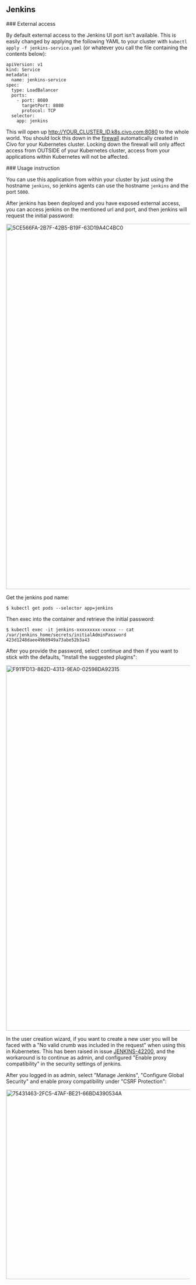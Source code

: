 ## Jenkins

### External access

By default external access to the Jenkins UI port isn't available. This is easily changed by applying the following YAML to your cluster with `kubectl apply -f jenkins-service.yaml` (or whatever you call the file containing the contents below):

```
apiVersion: v1
kind: Service
metadata:
  name: jenkins-service
spec:
  type: LoadBalancer
  ports:
    - port: 8080
      targetPort: 8080
      protocol: TCP
  selector:
    app: jenkins
```

This will open up http://YOUR_CLUSTER_ID.k8s.civo.com:8080 to the whole world. You should lock this down in the [firewall](https://www.civo.com/account/firewalls) automatically created in Civo for your Kubernetes cluster. Locking down the firewall will only affect access from OUTSIDE of your Kubernetes cluster, access from your applications within Kubernetes will not be affected.

### Usage instruction

You can use this application from within your cluster by just using the hostname `jenkins`, so jenkins agents can use the hostname `jenkins` and the port `5000`. 

After jenkins has been deployed and you have exposed external access, you can access jenkins on the mentioned url and port, and then jenkins will request the initial password:

<img width="998" alt="5CE566FA-2B7F-42B5-B19F-63D19A4C4BC0" src="https://user-images.githubusercontent.com/567298/66704075-358e6300-ed19-11e9-8973-29c45ce67f20.png">

Get the jenkins pod name:

```
$ kubectl get pods --selector app=jenkins
```

Then exec into the container and retrieve the initial password:

```
$ kubectl exec -it jenkins-xxxxxxxxx-xxxxx -- cat /var/jenkins_home/secrets/initialAdminPassword
423d1248daee49b8949a73abe52b3a43
```

After you provide the password, select continue and then if you want to stick with the defaults, "Install the suggested plugins":

<img width="998" alt="F911FD13-862D-4313-9EA0-02598DA92315" src="https://user-images.githubusercontent.com/567298/66704109-8ef69200-ed19-11e9-8dd5-706919cb2e84.png">

In the user creation wizard, if you want to create a new user you will be faced with a "No valid crumb was included in the request" when using this in Kubernetes. This has been raised in issue [JENKINS-42200](https://issues.jenkins-ci.org/browse/JENKINS-42200), and the workaround is to continue as admin, and configured "Enable proxy compatibility" in the security settings of jenkins.

After you logged in as admin, select "Manage Jenkins", "Configure Global Security" and enable proxy compatibility under "CSRF Protection":

<img width="518" alt="75431463-2FC5-47AF-BE21-66BD4390534A" src="https://user-images.githubusercontent.com/567298/66704300-cc0f5400-ed1a-11e9-859c-b418636e6c15.png">

